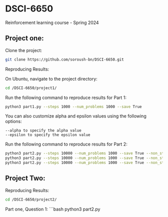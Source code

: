 # DSCI-6650
Reinforcement learning course - Spring 2024

## Project one:

Clone the project:
```bash
git clone https://github.com/soroush-bn/DSCI-6650.git
```

Reproducing Results:

On Ubuntu, navigate to the project directory:
```bash
cd /DSCI-6650/project1/
```
Run the following command to reproduce results for Part 1:
```bash
python3 part1.py --steps 1000 --num_problems 1000 --save True

```

You can also customize alpha and epsilon values using the following options:

    --alpha to specify the alpha value
    --epsilon to specify the epsilon value


Run the following command to reproduce results for Part 2:
```bash
python3 part2.py --steps 10000 --num_problems 1000 --save True --non_stationary "gradual" --gradual_type "drift"
python3 part2.py --steps 10000 --num_problems 1000 --save True --non_stationary "gradual" --gradual_type "revert"
python3 part2.py --steps 10000 --num_problems 1000 --save True --non_stationary "abrupt"
```



## Project Two:


Reproducing Results:


```bash
cd /DSCI-6650/project2/
```


Part one, Question 1: 
    ```bash
python3 part2.py 
```
